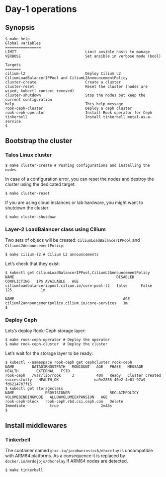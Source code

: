 # Day-1 operations

## Synopsis

```console
$ make help
Global variables
================
LIMIT                               Limit ansible hosts to manage
VERBOSE                             Set ansible in verbose mode (bool)

Targets
=======
cilium-l2                           Deploy Cilium L2 CiliumLoadBalancerIPPool and CiliumL2AnnouncementPolicy
cluster-create                      Create a cluster
cluster-reset                       Reset the cluster (nodes are wiped, kubectl context removed)
cluster-shutdown                    Stop the nodes but keep the current configuration
help                                This help message
rook-ceph-cluster                   Deploy a ceph cluster
rook-ceph-operator                  Install Rook operator for Ceph
tinkerbell                          Install tinkerbell metal-as-a-service
$
```

## Bootstrap the cluster

### Talos Linux cluster

```console
$ make cluster-create # Pushing configurations and installing the nodes
```

In case of a configuration error, you can reset the nodes and destroy the cluster using the dedicated target:

```console
$ make cluster-reset
```

If you are using cloud instances or lab hardware, you might want to shutdown the cluster:

```console
$ make cluster-shutdown
```

### Layer-2 LoadBalancer class using Cilium

Two sets of objecs will be created: `CiliumLoadBalancerIPPool` and `CiliumL2AnnouncementPolicy`:

```console
$ make cilium-l2 # Cilium L2 announcements
```

Let’s check that they exist:

```console
$ kubectl get CiliumLoadBalancerIPPool,CiliumL2AnnouncementPolicy
NAME                                              DISABLED   CONFLICTING   IPS AVAILABLE   AGE
ciliumloadbalancerippool.cilium.io/core-pool-l2   false      False         125             1m

NAME                                                 AGE
ciliuml2announcementpolicy.cilium.io/core-services   1m
$
```

### Deploy Ceph

Lets’s deploy Rook-Ceph storage layer:

```console
$ make rook-ceph-operator # Deploy the operator
$ make rook-ceph-cluster  # Deploy the cluster
```

Let’s wait for the storage layer to be ready:

```console
$ kubectl --namespace rook-ceph get cephcluster rook-ceph
NAME        DATADIRHOSTPATH   MONCOUNT   AGE   PHASE   MESSAGE                        HEALTH        EXTERNAL   FSID
rook-ceph   /var/lib/rook     3          40m   Ready   Cluster created successfully   HEALTH_OK                ea9e2855-40e2-4e01-97a9-fd62147b7f15
$ kubectl get storageclass
NAME              PROVISIONER                  RECLAIMPOLICY   VOLUMEBINDINGMODE   ALLOWVOLUMEEXPANSION   AGE
rook-ceph-block   rook-ceph.rbd.csi.ceph.com   Delete          Immediate           true                   2m48s
$
```

## Install middlewares

### Tinkerbell

The container named `ghcr.io/jacobweinstock/dhcrelay` is uncompatible with ARM64 platforms. As a consequence it is replaced by `docker.io/mrdojojo/dhcrelay` if ARM64 nodes are detected.

```console
$ make tinkerbell
```
